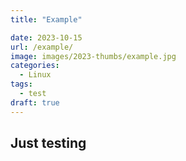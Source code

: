 ```yaml
---
title: "Example"

date: 2023-10-15
url: /example/
image: images/2023-thumbs/example.jpg
categories:
  - Linux
tags:
  - test
draft: true
---
```


## Just testing
